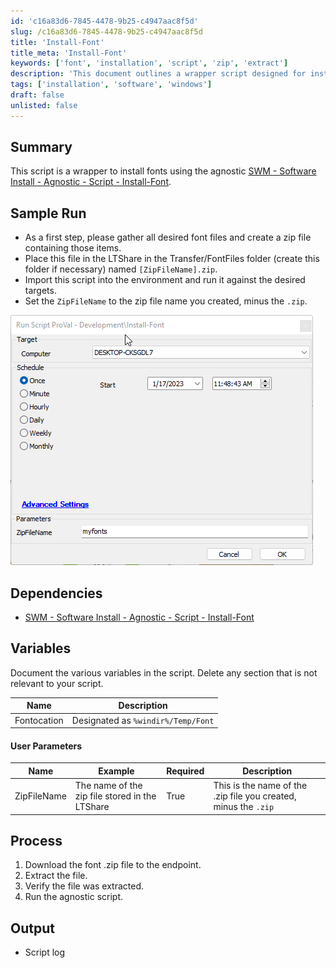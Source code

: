 ```yaml
---
id: 'c16a83d6-7845-4478-9b25-c4947aac8f5d'
slug: /c16a83d6-7845-4478-9b25-c4947aac8f5d
title: 'Install-Font'
title_meta: 'Install-Font'
keywords: ['font', 'installation', 'script', 'zip', 'extract']
description: 'This document outlines a wrapper script designed for installing fonts using an agnostic software installation method. It includes steps for preparing font files, running the script, and verifying the installation process.'
tags: ['installation', 'software', 'windows']
draft: false
unlisted: false
---
```


## Summary

This script is a wrapper to install fonts using the agnostic [SWM - Software Install - Agnostic - Script - Install-Font](<../../powershell/Install-Font.md>).

## Sample Run

- As a first step, please gather all desired font files and create a zip file containing those items.
- Place this file in the LTShare in the Transfer/FontFiles folder (create this folder if necessary) named `[ZipFileName].zip`.
- Import this script into the environment and run it against the desired targets.
- Set the `ZipFileName` to the zip file name you created, minus the `.zip`.

![Sample Run Image](../../../static/img/Install-Font/image_1.png)

## Dependencies

- [SWM - Software Install - Agnostic - Script - Install-Font](<../../powershell/Install-Font.md>)

## Variables

Document the various variables in the script. Delete any section that is not relevant to your script.

| Name        | Description                             |
|-------------|-----------------------------------------|
| Fontocation | Designated as `%windir%/Temp/Font`    |

#### User Parameters

| Name        | Example                                        | Required | Description                                                 |
|-------------|------------------------------------------------|----------|-------------------------------------------------------------|
| ZipFileName | The name of the zip file stored in the LTShare | True     | This is the name of the .zip file you created, minus the `.zip` |

## Process

1. Download the font .zip file to the endpoint.
2. Extract the file.
3. Verify the file was extracted.
4. Run the agnostic script.

## Output

- Script log



